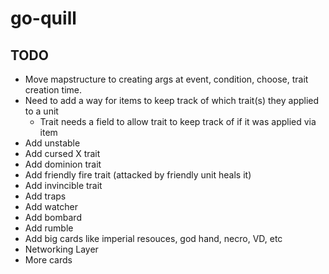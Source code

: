 # go-quill

## TODO
- Move mapstructure to creating args at event, condition, choose, trait creation time. 
- Need to add a way for items to keep track of which trait(s) they applied to a unit
  - Trait needs a field to allow trait to keep track of if it was applied via item
- Add unstable
- Add cursed X trait
- Add dominion trait
- Add friendly fire trait (attacked by friendly unit heals it)
- Add invincible trait
- Add traps
- Add watcher
- Add bombard
- Add rumble
- Add big cards like imperial resouces, god hand, necro, VD, etc
- Networking Layer
- More cards
